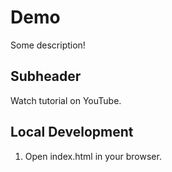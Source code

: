 # Demo

Some description!


## Subheader

Watch tutorial on YouTube.


## Local Development

1. Open index.html in your browser.

